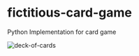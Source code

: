 # fictitious-card-game
Python Implementation for card game

![deck-of-cards](/en/images/banner.png)
